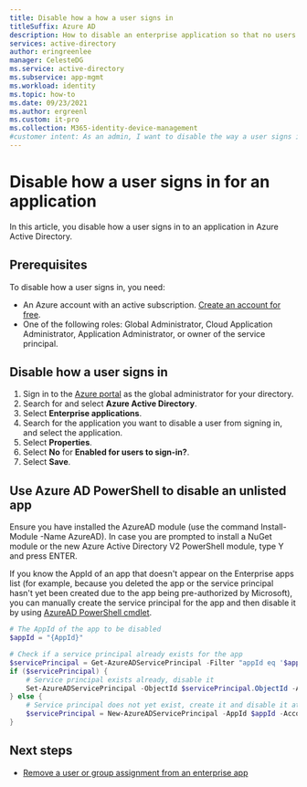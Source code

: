 ```yaml
---
title: Disable how a how a user signs in
titleSuffix: Azure AD
description: How to disable an enterprise application so that no users may sign in to it in Azure Active Directory
services: active-directory
author: eringreenlee
manager: CelesteDG
ms.service: active-directory
ms.subservice: app-mgmt
ms.workload: identity
ms.topic: how-to
ms.date: 09/23/2021
ms.author: ergreenl
ms.custom: it-pro
ms.collection: M365-identity-device-management
#customer intent: As an admin, I want to disable the way a user signs in for an application so that no user can sign in to it in Azure Active Directory.
---
```

# Disable how a user signs in for an application

In this article, you disable how a user signs in to an application in Azure Active Directory.

## Prerequisites

To disable how a user signs in, you need:

- An Azure account with an active subscription. [Create an account for free](https://azure.microsoft.com/free/?WT.mc_id=A261C142F).
- One of the following roles: Global Administrator, Cloud Application Administrator, Application Administrator, or owner of the service principal.

## Disable how a user signs in

1. Sign in to the [Azure portal](https://portal.azure.com) as the global administrator for your directory.
1. Search for and select **Azure Active Directory**.
1. Select **Enterprise applications**.
1. Search for the application you want to disable a user from signing in, and select the application.
1. Select **Properties**.
1. Select **No** for **Enabled for users to sign-in?**.
1. Select **Save**.

## Use Azure AD PowerShell to disable an unlisted app

Ensure you have installed the AzureAD module (use the command Install-Module -Name AzureAD). In case you are prompted to install a NuGet module or the new Azure Active Directory V2 PowerShell module, type Y and press ENTER.

If you know the AppId of an app that doesn't appear on the Enterprise apps list (for example, because you deleted the app or the service principal hasn't yet been created due to the app being pre-authorized by Microsoft), you can manually create the service principal for the app and then disable it by using [AzureAD PowerShell cmdlet](/powershell/module/azuread/New-AzureADServicePrincipal).

```PowerShell
# The AppId of the app to be disabled
$appId = "{AppId}"

# Check if a service principal already exists for the app
$servicePrincipal = Get-AzureADServicePrincipal -Filter "appId eq '$appId'"
if ($servicePrincipal) {
    # Service principal exists already, disable it
    Set-AzureADServicePrincipal -ObjectId $servicePrincipal.ObjectId -AccountEnabled $false
} else {
    # Service principal does not yet exist, create it and disable it at the same time
    $servicePrincipal = New-AzureADServicePrincipal -AppId $appId -AccountEnabled $false
}
```

## Next steps

- [Remove a user or group assignment from an enterprise app](./assign-user-or-group-access-portal.md)

